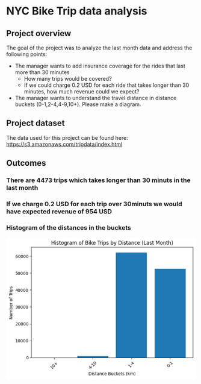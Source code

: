 # NYC Bike Trip data analysis

## Project overview
The goal of the project was to analyze the last month data and address the following points:
*  The manager wants to add insurance coverage for the rides that last more than 30 minutes
    *  How many trips would be covered?
    *  If we could charge 0.2 USD for each ride that takes longer than 30 minutes, how much revenue could we expect?
*  The manager wants to understand the travel distance in distance buckets (0-1,2-4,4-9,10+). Please make a diagram.

## Project dataset
The data used for this project can be found here:
https://s3.amazonaws.com/tripdata/index.html

## Outcomes
### There are 4473 trips which takes longer than 30 minuts in the last month
### If we charge 0.2 USD for each trip over 30minuts we would have expected revenue of 954 USD
### Histogram of the distances in the buckets
![alt text](https://github.com/dobrzak/NYC-bike-trip/blob/main/image.png?raw=true)

